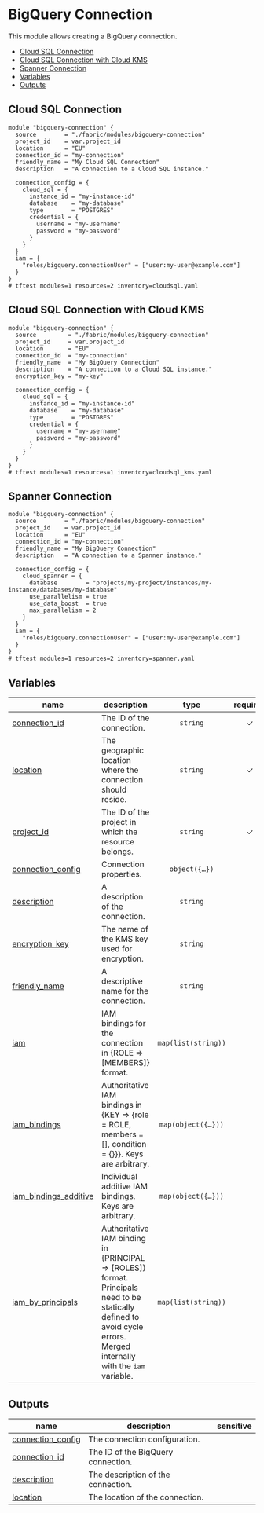 # BigQuery Connection

This module allows creating a BigQuery connection.

<!-- BEGIN TOC -->
- [Cloud SQL Connection](#cloud-sql-connection)
- [Cloud SQL Connection with Cloud KMS](#cloud-sql-connection-with-cloud-kms)
- [Spanner Connection](#spanner-connection)
- [Variables](#variables)
- [Outputs](#outputs)
<!-- END TOC -->

## Cloud SQL Connection

```hcl
module "bigquery-connection" {
  source        = "./fabric/modules/bigquery-connection"
  project_id    = var.project_id
  location      = "EU"
  connection_id = "my-connection"
  friendly_name = "My Cloud SQL Connection"
  description   = "A connection to a Cloud SQL instance."

  connection_config = {
    cloud_sql = {
      instance_id = "my-instance-id"
      database    = "my-database"
      type        = "POSTGRES"
      credential = {
        username = "my-username"
        password = "my-password"
      }
    }
  }
  iam = {
    "roles/bigquery.connectionUser" = ["user:my-user@example.com"]
  }
}
# tftest modules=1 resources=2 inventory=cloudsql.yaml
```

## Cloud SQL Connection with Cloud KMS

```hcl
module "bigquery-connection" {
  source         = "./fabric/modules/bigquery-connection"
  project_id     = var.project_id
  location       = "EU"
  connection_id  = "my-connection"
  friendly_name  = "My BigQuery Connection"
  description    = "A connection to a Cloud SQL instance."
  encryption_key = "my-key"

  connection_config = {
    cloud_sql = {
      instance_id = "my-instance-id"
      database    = "my-database"
      type        = "POSTGRES"
      credential = {
        username = "my-username"
        password = "my-password"
      }
    }
  }
}
# tftest modules=1 resources=1 inventory=cloudsql_kms.yaml
```

## Spanner Connection

```hcl
module "bigquery-connection" {
  source        = "./fabric/modules/bigquery-connection"
  project_id    = var.project_id
  location      = "EU"
  connection_id = "my-connection"
  friendly_name = "My BigQuery Connection"
  description   = "A connection to a Spanner instance."

  connection_config = {
    cloud_spanner = {
      database        = "projects/my-project/instances/my-instance/databases/my-database"
      use_parallelism = true
      use_data_boost  = true
      max_parallelism = 2
    }
  }
  iam = {
    "roles/bigquery.connectionUser" = ["user:my-user@example.com"]
  }
}
# tftest modules=1 resources=2 inventory=spanner.yaml
```
<!-- BEGIN TFDOC -->
## Variables

| name | description | type | required | default |
|---|---|:---:|:---:|:---:|
| [connection_id](variables.tf#L27) | The ID of the connection. | <code>string</code> | ✓ |  |
| [location](variables.tf#L22) | The geographic location where the connection should reside. | <code>string</code> | ✓ |  |
| [project_id](variables.tf#L17) | The ID of the project in which the resource belongs. | <code>string</code> | ✓ |  |
| [connection_config](variables.tf#L50) | Connection properties. | <code title="object&#40;&#123;&#10;  cloud_sql &#61; optional&#40;object&#40;&#123;&#10;    instance_id &#61; string&#10;    database    &#61; string&#10;    type        &#61; string&#10;    credential &#61; object&#40;&#123;&#10;      username &#61; string&#10;      password &#61; string&#10;    &#125;&#41;&#10;  &#125;&#41;&#41;&#10;  aws &#61; optional&#40;object&#40;&#123;&#10;    access_role &#61; object&#40;&#123;&#10;      iam_role_id &#61; string&#10;    &#125;&#41;&#10;  &#125;&#41;&#41;&#10;  azure &#61; optional&#40;object&#40;&#123;&#10;    customer_tenant_id              &#61; string&#10;    federated_application_client_id &#61; optional&#40;string&#41;&#10;  &#125;&#41;&#41;&#10;  cloud_spanner &#61; optional&#40;object&#40;&#123;&#10;    database        &#61; string&#10;    use_parallelism &#61; optional&#40;bool&#41;&#10;    use_data_boost  &#61; optional&#40;bool&#41;&#10;    max_parallelism &#61; optional&#40;number&#41;&#10;    database_role   &#61; optional&#40;string&#41;&#10;  &#125;&#41;&#41;&#10;  cloud_resource &#61; optional&#40;object&#40;&#123;&#10;  &#125;&#41;&#41;&#10;  spark &#61; optional&#40;object&#40;&#123;&#10;    metastore_service_config &#61; optional&#40;object&#40;&#123;&#10;      metastore_service &#61; string&#10;    &#125;&#41;&#41;&#10;    spark_history_server_config &#61; optional&#40;object&#40;&#123;&#10;      dataproc_cluster &#61; string&#10;    &#125;&#41;&#41;&#10;  &#125;&#41;&#41;&#10;&#125;&#41;">object&#40;&#123;&#8230;&#125;&#41;</code> |  | <code>&#123;&#125;</code> |
| [description](variables.tf#L38) | A description of the connection. | <code>string</code> |  | <code>null</code> |
| [encryption_key](variables.tf#L44) | The name of the KMS key used for encryption. | <code>string</code> |  | <code>null</code> |
| [friendly_name](variables.tf#L32) | A descriptive name for the connection. | <code>string</code> |  | <code>null</code> |
| [iam](variables.tf#L92) | IAM bindings for the connection in {ROLE => [MEMBERS]} format. | <code>map&#40;list&#40;string&#41;&#41;</code> |  | <code>&#123;&#125;</code> |
| [iam_bindings](variables.tf#L98) | Authoritative IAM bindings in {KEY => {role = ROLE, members = [], condition = {}}}. Keys are arbitrary. | <code title="map&#40;object&#40;&#123;&#10;  members &#61; list&#40;string&#41;&#10;  role    &#61; string&#10;  condition &#61; optional&#40;object&#40;&#123;&#10;    expression  &#61; string&#10;    title       &#61; string&#10;    description &#61; optional&#40;string&#41;&#10;  &#125;&#41;&#41;&#10;&#125;&#41;&#41;">map&#40;object&#40;&#123;&#8230;&#125;&#41;&#41;</code> |  | <code>&#123;&#125;</code> |
| [iam_bindings_additive](variables.tf#L112) | Individual additive IAM bindings. Keys are arbitrary. | <code title="map&#40;object&#40;&#123;&#10;  member &#61; string&#10;  role   &#61; string&#10;  condition &#61; optional&#40;object&#40;&#123;&#10;    expression  &#61; string&#10;    title       &#61; string&#10;    description &#61; optional&#40;string&#41;&#10;  &#125;&#41;&#41;&#10;&#125;&#41;&#41;">map&#40;object&#40;&#123;&#8230;&#125;&#41;&#41;</code> |  | <code>&#123;&#125;</code> |
| [iam_by_principals](variables.tf#L126) | Authoritative IAM binding in {PRINCIPAL => [ROLES]} format. Principals need to be statically defined to avoid cycle errors. Merged internally with the `iam` variable. | <code>map&#40;list&#40;string&#41;&#41;</code> |  | <code>&#123;&#125;</code> |

## Outputs

| name | description | sensitive |
|---|---|:---:|
| [connection_config](outputs.tf#L22) | The connection configuration. |  |
| [connection_id](outputs.tf#L17) | The ID of the BigQuery connection. |  |
| [description](outputs.tf#L34) | The description of the connection. |  |
| [location](outputs.tf#L39) | The location of the connection. |  |
<!-- END TFDOC -->
